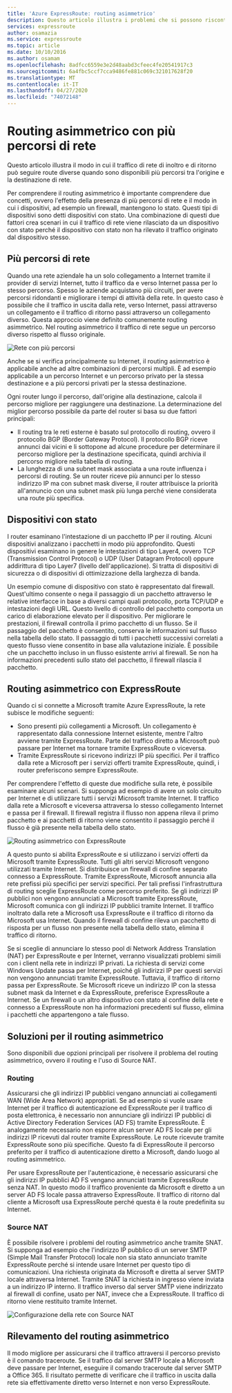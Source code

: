```yaml
---
title: 'Azure ExpressRoute: routing asimmetrico'
description: Questo articolo illustra i problemi che si possono riscontrare con il routing asimmetrico in una rete che ha più collegamenti a una destinazione.
services: expressroute
author: osamazia
ms.service: expressroute
ms.topic: article
ms.date: 10/10/2016
ms.author: osamam
ms.openlocfilehash: 8adfcc6559e3e2d48aabd3cfeec4fe20541917c3
ms.sourcegitcommit: 6a4fbc5ccf7cca9486fe881c069c321017628f20
ms.translationtype: MT
ms.contentlocale: it-IT
ms.lasthandoff: 04/27/2020
ms.locfileid: "74072148"
---
```

# <a name="asymmetric-routing-with-multiple-network-paths"></a>Routing asimmetrico con più percorsi di rete
Questo articolo illustra il modo in cui il traffico di rete di inoltro e di ritorno può seguire route diverse quando sono disponibili più percorsi tra l'origine e la destinazione di rete.

Per comprendere il routing asimmetrico è importante comprendere due concetti, ovvero l'effetto della presenza di più percorsi di rete e il modo in cui i dispositivi, ad esempio un firewall, mantengono lo stato. Questi tipi di dispositivi sono detti dispositivi con stato. Una combinazione di questi due fattori crea scenari in cui il traffico di rete viene rilasciato da un dispositivo con stato perché il dispositivo con stato non ha rilevato il traffico originato dal dispositivo stesso.

## <a name="multiple-network-paths"></a>Più percorsi di rete
Quando una rete aziendale ha un solo collegamento a Internet tramite il provider di servizi Internet, tutto il traffico da e verso Internet passa per lo stesso percorso. Spesso le aziende acquistano più circuiti, per avere percorsi ridondanti e migliorare i tempi di attività della rete. In questo caso è possibile che il traffico in uscita dalla rete, verso Internet, passi attraverso un collegamento e il traffico di ritorno passi attraverso un collegamento diverso. Questa approccio viene definito comunemente routing asimmetrico. Nel routing asimmetrico il traffico di rete segue un percorso diverso rispetto al flusso originale.

![Rete con più percorsi](./media/expressroute-asymmetric-routing/AsymmetricRouting3.png)

Anche se si verifica principalmente su Internet, il routing asimmetrico è applicabile anche ad altre combinazioni di percorsi multipli. È ad esempio applicabile a un percorso Internet e un percorso privato per la stessa destinazione e a più percorsi privati per la stessa destinazione.

Ogni router lungo il percorso, dall'origine alla destinazione, calcola il percorso migliore per raggiungere una destinazione. La determinazione del miglior percorso possibile da parte del router si basa su due fattori principali:

* Il routing tra le reti esterne è basato sul protocollo di routing, ovvero il protocollo BGP (Border Gateway Protocol). Il protocollo BGP riceve annunci dai vicini e li sottopone ad alcune procedure per determinare il percorso migliore per la destinazione specificata, quindi archivia il percorso migliore nella tabella di routing.
* La lunghezza di una subnet mask associata a una route influenza i percorsi di routing. Se un router riceve più annunci per lo stesso indirizzo IP ma con subnet mask diverse, il router attribuisce la priorità all'annuncio con una subnet mask più lunga perché viene considerata una route più specifica.

## <a name="stateful-devices"></a>Dispositivi con stato
I router esaminano l'intestazione di un pacchetto IP per il routing. Alcuni dispositivi analizzano i pacchetti in modo più approfondito. Questi dispositivi esaminano in genere le intestazioni di tipo Layer4, ovvero TCP (Transmission Control Protocol) o UDP (User Datagram Protocol) oppure addirittura di tipo Layer7 (livello dell'applicazione). Si tratta di dispositivi di sicurezza o di dispositivi di ottimizzazione della larghezza di banda. 

Un esempio comune di dispositivo con stato è rappresentato dal firewall. Quest'ultimo consente o nega il passaggio di un pacchetto attraverso le relative interfacce in base a diversi campi quali protocollo, porta TCP/UDP e intestazioni degli URL. Questo livello di controllo del pacchetto comporta un carico di elaborazione elevato per il dispositivo. Per migliorare le prestazioni, il firewall controlla il primo pacchetto di un flusso. Se il passaggio del pacchetto è consentito, conserva le informazioni sul flusso nella tabella dello stato. Il passaggio di tutti i pacchetti successivi correlati a questo flusso viene consentito in base alla valutazione iniziale. È possibile che un pacchetto incluso in un flusso esistente arrivi al firewall. Se non ha informazioni precedenti sullo stato del pacchetto, il firewall rilascia il pacchetto.

## <a name="asymmetric-routing-with-expressroute"></a>Routing asimmetrico con ExpressRoute
Quando ci si connette a Microsoft tramite Azure ExpressRoute, la rete subisce le modifiche seguenti:

* Sono presenti più collegamenti a Microsoft. Un collegamento è rappresentato dalla connessione Internet esistente, mentre l'altro avviene tramite ExpressRoute. Parte del traffico diretto a Microsoft può passare per Internet ma tornare tramite ExpressRoute o viceversa.
* Tramite ExpressRoute si ricevono indirizzi IP più specifici. Per il traffico dalla rete a Microsoft per i servizi offerti tramite ExpressRoute, quindi, i router preferiscono sempre ExpressRoute.

Per comprendere l'effetto di queste due modifiche sulla rete, è possibile esaminare alcuni scenari. Si supponga ad esempio di avere un solo circuito per Internet e di utilizzare tutti i servizi Microsoft tramite Internet. Il traffico dalla rete a Microsoft e viceversa attraversa lo stesso collegamento Internet e passa per il firewall. Il firewall registra il flusso non appena rileva il primo pacchetto e ai pacchetti di ritorno viene consentito il passaggio perché il flusso è già presente nella tabella dello stato.

![Routing asimmetrico con ExpressRoute](./media/expressroute-asymmetric-routing/AsymmetricRouting1.png)

A questo punto si abilita ExpressRoute e si utilizzano i servizi offerti da Microsoft tramite ExpressRoute. Tutti gli altri servizi Microsoft vengono utilizzati tramite Internet. Si distribuisce un firewall di confine separato connesso a ExpressRoute. Tramite ExpressRoute, Microsoft annuncia alla rete prefissi più specifici per servizi specifici. Per tali prefissi l'infrastruttura di routing sceglie ExpressRoute come percorso preferito. Se gli indirizzi IP pubblici non vengono annunciati a Microsoft tramite ExpressRoute, Microsoft comunica con gli indirizzi IP pubblici tramite Internet. Il traffico inoltrato dalla rete a Microsoft usa ExpressRoute e il traffico di ritorno da Microsoft usa Internet. Quando il firewall di confine rileva un pacchetto di risposta per un flusso non presente nella tabella dello stato, elimina il traffico di ritorno.

Se si sceglie di annunciare lo stesso pool di Network Address Translation (NAT) per ExpressRoute e per Internet, verranno visualizzati problemi simili con i client nella rete in indirizzi IP privati. La richiesta di servizi come Windows Update passa per Internet, poiché gli indirizzi IP per questi servizi non vengono annunciati tramite ExpressRoute. Tuttavia, il traffico di ritorno passa per ExpressRoute. Se Microsoft riceve un indirizzo IP con la stessa subnet mask da Internet e da ExpressRoute, preferisce ExpressRoute a Internet. Se un firewall o un altro dispositivo con stato al confine della rete e connesso a ExpressRoute non ha informazioni precedenti sul flusso, elimina i pacchetti che appartengono a tale flusso.

## <a name="asymmetric-routing-solutions"></a>Soluzioni per il routing asimmetrico
Sono disponibili due opzioni principali per risolvere il problema del routing asimmetrico, ovvero il routing e l'uso di Source NAT.

### <a name="routing"></a>Routing
Assicurarsi che gli indirizzi IP pubblici vengano annunciati ai collegamenti WAN (Wide Area Network) appropriati. Se ad esempio si vuole usare Internet per il traffico di autenticazione ed ExpressRoute per il traffico di posta elettronica, è necessario non annunciare gli indirizzi IP pubblici di Active Directory Federation Services (AD FS) tramite ExpressRoute. È analogamente necessario non esporre alcun server AD FS locale per gli indirizzi IP ricevuti dal router tramite ExpressRoute. Le route ricevute tramite ExpressRoute sono più specifiche. Questo fa di ExpressRoute il percorso preferito per il traffico di autenticazione diretto a Microsoft, dando luogo al routing asimmetrico.

Per usare ExpressRoute per l'autenticazione, è necessario assicurarsi che gli indirizzi IP pubblici AD FS vengano annunciati tramite ExpressRoute senza NAT. In questo modo il traffico proveniente da Microsoft e diretto a un server AD FS locale passa attraverso ExpressRoute. Il traffico di ritorno dal cliente a Microsoft usa ExpressRoute perché questa è la route predefinita su Internet.

### <a name="source-based-nat"></a>Source NAT
È possibile risolvere i problemi del routing asimmetrico anche tramite SNAT. Si supponga ad esempio che l'indirizzo IP pubblico di un server SMTP (Simple Mail Transfer Protocol) locale non sia stato annunciato tramite ExpressRoute perché si intende usare Internet per questo tipo di comunicazioni. Una richiesta originata da Microsoft e diretta al server SMTP locale attraversa Internet. Tramite SNAT la richiesta in ingresso viene inviata a un indirizzo IP interno. Il traffico inverso dal server SMTP viene indirizzato al firewall di confine, usato per NAT, invece che a ExpressRoute. Il traffico di ritorno viene restituito tramite Internet.

![Configurazione della rete con Source NAT](./media/expressroute-asymmetric-routing/AsymmetricRouting2.png)

## <a name="asymmetric-routing-detection"></a>Rilevamento del routing asimmetrico
Il modo migliore per assicurarsi che il traffico attraversi il percorso previsto è il comando traceroute. Se il traffico dal server SMTP locale a Microsoft deve passare per Internet, eseguire il comando traceroute dal server SMTP a Office 365. Il risultato permette di verificare che il traffico in uscita dalla rete sia effettivamente diretto verso Internet e non verso ExpressRoute.

